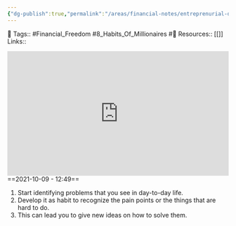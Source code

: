 ```yaml
---
{"dg-publish":true,"permalink":"/areas/financial-notes/entreprenurial-diagnostic-mindset/","dgPassFrontmatter":true,"noteIcon":"1","created":"2023-11-14T21:08:39.909+05:30","updated":"2023-12-19T20:18:06.973+05:30"}
---
```


🧶 Tags:: #Financial_Freedom #8_Habits_Of_Millionaires #🌱 
Resources:: [[]]
Links::
<div style="position: relative; padding-bottom: 56.25%; /* 16:9 aspect ratio */">
  <iframe
    src="https://www.youtube.com/embed/IScN1SOcj7A"
    style="position: absolute; top: 0; left: 0; width: 100%; height: 100%;"
    allow="autoplay; fullscreen"
    frameborder="0"
    scrolling="no"
  ></iframe>
</div>
==2021-10-09 - 12:49==

1. Start identifying problems that you see in day-to-day life.
2. Develop it as habit to recognize the pain points or the things that are hard to do.
3. This can lead you to give new ideas on how to solve them.